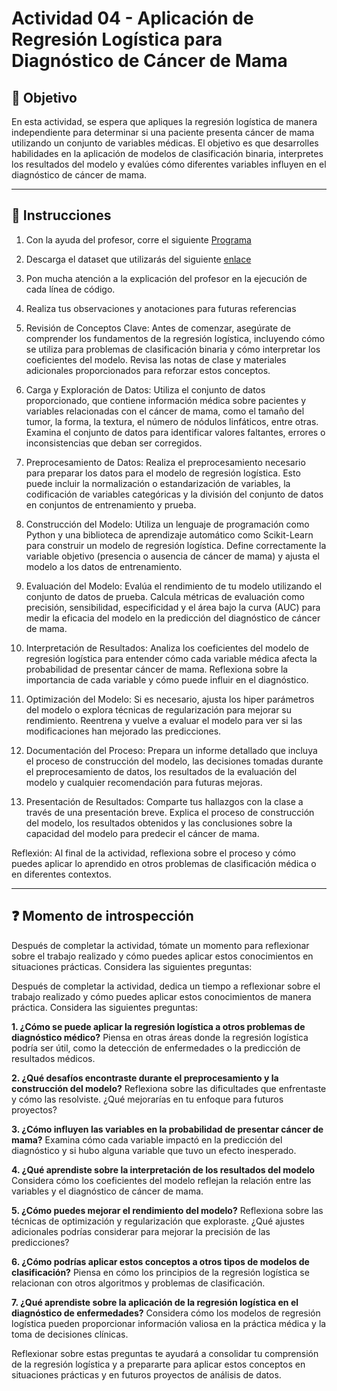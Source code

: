 # **Actividad 04 - Aplicación de Regresión Logística para Diagnóstico de Cáncer de Mama**

## 🎯 **Objetivo**
En esta actividad, se espera que apliques la regresión logística de manera independiente para determinar si una paciente presenta cáncer de mama utilizando un conjunto de variables médicas. El objetivo es que desarrolles habilidades en la aplicación de modelos de clasificación binaria, interpretes los resultados del modelo y evalúes cómo diferentes variables influyen en el diagnóstico de cáncer de mama.

---

## 📑 Instrucciones
1.	Con la ayuda del profesor, corre el siguiente [Programa](https://github.com/beduExpert/Machine-Learning-2024/blob/e14f70d6c1c7c04e9e8bf65471e93952ad3640c4/Sesi%C3%B3n-03/Actividad-04/Actividad%2004%20-%20Logistic%20Regression%20-%20Breast%20Cancer.ipynb)

2.	Descarga el dataset que utilizarás del siguiente [enlace](https://www.kaggle.com/datasets/marshuu/breast-cancer)

3.	Pon mucha atención a la explicación del profesor en la ejecución de cada línea de código.

4.	Realiza tus observaciones y anotaciones para futuras referencias

5.	Revisión de Conceptos Clave: Antes de comenzar, asegúrate de comprender los fundamentos de la regresión logística, incluyendo cómo se utiliza para problemas de clasificación binaria y cómo interpretar los coeficientes del modelo. Revisa las notas de clase y materiales adicionales proporcionados para reforzar estos conceptos.

6.	Carga y Exploración de Datos: Utiliza el conjunto de datos proporcionado, que contiene información médica sobre pacientes y variables relacionadas con el cáncer de mama, como el tamaño del tumor, la forma, la textura, el número de nódulos linfáticos, entre otras. Examina el conjunto de datos para identificar valores faltantes, errores o inconsistencias que deban ser corregidos.

7.	Preprocesamiento de Datos: Realiza el preprocesamiento necesario para preparar los datos para el modelo de regresión logística. Esto puede incluir la normalización o estandarización de variables, la codificación de variables categóricas y la división del conjunto de datos en conjuntos de entrenamiento y prueba.

8.	Construcción del Modelo: Utiliza un lenguaje de programación como Python y una biblioteca de aprendizaje automático como Scikit-Learn para construir un modelo de regresión logística. Define correctamente la variable objetivo (presencia o ausencia de cáncer de mama) y ajusta el modelo a los datos de entrenamiento.

9.	Evaluación del Modelo: Evalúa el rendimiento de tu modelo utilizando el conjunto de datos de prueba. Calcula métricas de evaluación como precisión, sensibilidad, especificidad y el área bajo la curva (AUC) para medir la eficacia del modelo en la predicción del diagnóstico de cáncer de mama.

10.	Interpretación de Resultados: Analiza los coeficientes del modelo de regresión logística para entender cómo cada variable médica afecta la probabilidad de presentar cáncer de mama. Reflexiona sobre la importancia de cada variable y cómo puede influir en el diagnóstico.

11.	Optimización del Modelo: Si es necesario, ajusta los hiper parámetros del modelo o explora técnicas de regularización para mejorar su rendimiento. Reentrena y vuelve a evaluar el modelo para ver si las modificaciones han mejorado las predicciones.

12.	Documentación del Proceso: Prepara un informe detallado que incluya el proceso de construcción del modelo, las decisiones tomadas durante el preprocesamiento de datos, los resultados de la evaluación del modelo y cualquier recomendación para futuras mejoras.

13.	Presentación de Resultados: Comparte tus hallazgos con la clase a través de una presentación breve. Explica el proceso de construcción del modelo, los resultados obtenidos y las conclusiones sobre la capacidad del modelo para predecir el cáncer de mama.

Reflexión: Al final de la actividad, reflexiona sobre el proceso y cómo puedes aplicar lo aprendido en otros problemas de clasificación médica o en diferentes contextos.



---

## ❓ **Momento de introspección**

Después de completar la actividad, tómate un momento para reflexionar sobre el trabajo realizado y cómo puedes aplicar estos conocimientos en situaciones prácticas. Considera las siguientes preguntas:

Después de completar la actividad, dedica un tiempo a reflexionar sobre el trabajo realizado y cómo puedes aplicar estos conocimientos de manera práctica. Considera las siguientes preguntas:

**1.	¿Cómo se puede aplicar la regresión logística a otros problemas de diagnóstico médico?** Piensa en otras áreas donde la regresión logística podría ser útil, como la detección de enfermedades o la predicción de resultados médicos.

**2.	¿Qué desafíos encontraste durante el preprocesamiento y la construcción del modelo?** Reflexiona sobre las dificultades que enfrentaste y cómo las resolviste. ¿Qué mejorarías en tu enfoque para futuros proyectos?

**3.	¿Cómo influyen las variables en la probabilidad de presentar cáncer de mama?** Examina cómo cada variable impactó en la predicción del diagnóstico y si hubo alguna variable que tuvo un efecto inesperado.

**4.	¿Qué aprendiste sobre la interpretación de los resultados del modelo** Considera cómo los coeficientes del modelo reflejan la relación entre las variables y el diagnóstico de cáncer de mama.

**5.	¿Cómo puedes mejorar el rendimiento del modelo?** Reflexiona sobre las técnicas de optimización y regularización que exploraste. ¿Qué ajustes adicionales podrías considerar para mejorar la precisión de las predicciones?

**6.	¿Cómo podrías aplicar estos conceptos a otros tipos de modelos de clasificación?** Piensa en cómo los principios de la regresión logística se relacionan con otros algoritmos y problemas de clasificación.

**7.	¿Qué aprendiste sobre la aplicación de la regresión logística en el diagnóstico de enfermedades?** Considera cómo los modelos de regresión logística pueden proporcionar información valiosa en la práctica médica y la toma de decisiones clínicas.

Reflexionar sobre estas preguntas te ayudará a consolidar tu comprensión de la regresión logística y a prepararte para aplicar estos conceptos en situaciones prácticas y en futuros proyectos de análisis de datos.







